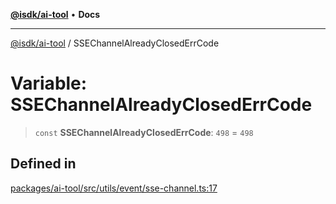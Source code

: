 [**@isdk/ai-tool**](../README.md) • **Docs**

***

[@isdk/ai-tool](../globals.md) / SSEChannelAlreadyClosedErrCode

# Variable: SSEChannelAlreadyClosedErrCode

> `const` **SSEChannelAlreadyClosedErrCode**: `498` = `498`

## Defined in

[packages/ai-tool/src/utils/event/sse-channel.ts:17](https://github.com/isdk/ai-tool.js/blob/37ada542a786fbbc770f2d61beb564f6e603941d/src/utils/event/sse-channel.ts#L17)
